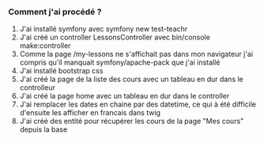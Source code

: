 ### Comment j'ai procédé ?
1. J'ai installé symfony avec symfony new test-teachr
2. J'ai créé un controller LessonsController avec bin/console make:controller
3. Comme la page /my-lessons ne s'affichait pas dans mon navigateur j'ai compris qu'il manquait symfony/apache-pack que j'ai installé
4. J'ai installé bootstrap css
5. J'ai créé la page de la liste des cours avec un tableau en dur dans le controlleur
6. J'ai créé la page home avec un tableau en dur dans le controller
7. J'ai remplacer les dates en chaine par des datetime, ce qui à été difficile d'ensuite les afficher en francais dans twig
8. J'ai créé des entité pour récupérer les cours de la page "Mes cours" depuis la base

